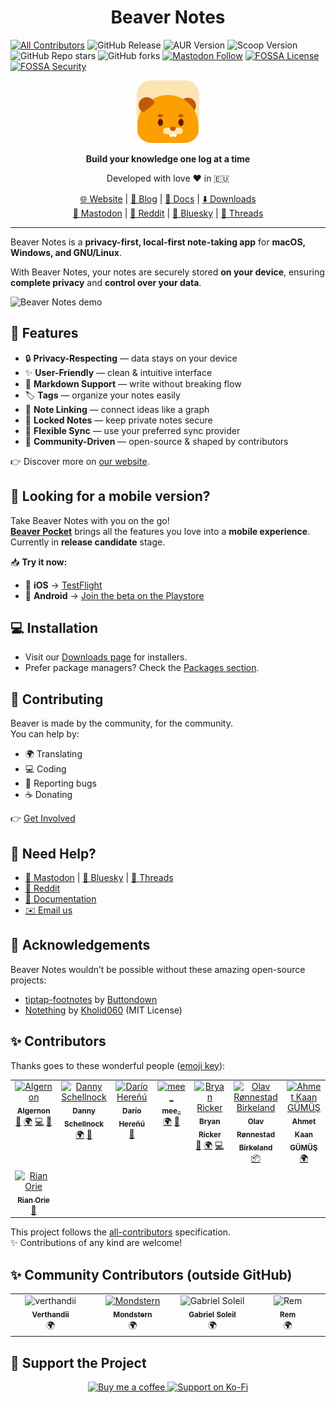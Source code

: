 <h1 align="center">Beaver Notes</h1>

<!-- Core badges -->

<!-- Contributors badge -->

[![All Contributors](https://img.shields.io/badge/all_contributors-8-orange.svg?style=flat)](#contributors-)
![GitHub Release](https://img.shields.io/github/v/release/daniele-rolli/beaver-notes?style=flat&color=orange)
![AUR Version](https://img.shields.io/aur/version/beaver-notes?style=flat&logo=archlinux&color=blue)
![Scoop Version](https://img.shields.io/scoop/v/beaver-notes?bucket=extras&style=flat&color=orange)
![GitHub Repo stars](https://img.shields.io/github/stars/daniele-rolli/beaver-notes?style=flat)
![GitHub forks](https://img.shields.io/github/forks/daniele-rolli/beaver-notes?style=flat)
[![Mastodon Follow](https://img.shields.io/mastodon/follow/110691710015859509?style=flat&color=6364FF)](https://mastodon.social/@Beavernotes)
[![FOSSA License](https://app.fossa.com/api/projects/git%2Bgithub.com%2FDaniele-rolli%2FBeaver-Notes.svg?type=shield&issueType=license)](https://app.fossa.com/projects/git%2Bgithub.com%2FDaniele-rolli%2FBeaver-Notes?ref=badge_shield&issueType=license)
[![FOSSA Security](https://app.fossa.com/api/projects/git%2Bgithub.com%2FDaniele-rolli%2FBeaver-Notes.svg?type=shield&issueType=security)](https://app.fossa.com/projects/git%2Bgithub.com%2FDaniele-rolli%2FBeaver-Notes?ref=badge_shield&issueType=security)

<div align="center">
  <img src="https://raw.githubusercontent.com/Beaver-Notes/beaver-website/main/src/assets/logo.png" alt="Beaver Logo" width="100">

  <p><b>Build your knowledge one log at a time</b></p>
  <p>Developed with love ❤️ in 🇪🇺</p>

[🌐 Website](https://beavernotes.com) | [📝 Blog](https://blog.beavernotes.com) | [📖 Docs](https://docs.beavernotes.com) | [⬇️ Downloads](https://beavernotes.com/#/Download)  
 [🐘 Mastodon](https://mastodon.social/@Beavernotes) | [💬 Reddit](https://www.reddit.com/r/BeaverNotes/) | [🦋 Bluesky](https://bsky.app/profile/beavernotes.com) | [🧶 Threads](https://www.threads.com/@beavernotes)

</div>

---

Beaver Notes is a **privacy-first, local-first note-taking app** for **macOS, Windows, and GNU/Linux**. 

With Beaver Notes, your notes are securely stored **on your device**, ensuring **complete privacy** and **control over your data**.

![Beaver Notes demo](https://github.com/Beaver-Notes/Beaver-Notes/assets/67503004/a7b38689-0363-49f0-8ed8-60e7358b1df6)

## 🎯 Features

- 🔒 **Privacy-Respecting** — data stays on your device
- ✨ **User-Friendly** — clean & intuitive interface
- 📝 **Markdown Support** — write without breaking flow
- 🏷️ **Tags** — organize your notes easily
- 🔗 **Note Linking** — connect ideas like a graph
- 🔐 **Locked Notes** — keep private notes secure
- 🔄 **Flexible Sync** — use your preferred sync provider
- 🤝 **Community-Driven** — open-source & shaped by contributors

👉 Discover more on [our website](https://beavernotes.com).

## 📱 Looking for a mobile version?

Take Beaver Notes with you on the go!  
[**Beaver Pocket**](https://beavernotes.com/#/Pocket) brings all the features you love into a **mobile experience**.  
Currently in **release candidate** stage.

📥 **Try it now:**

- 📱 **iOS** → [TestFlight](https://testflight.apple.com/join/dSsmsGLY)
- 🤖 **Android** → [Join the beta on the Playstore](https://beavernotes.com/#/pocket)

## 💻 Installation

- Visit our [Downloads page](https://beavernotes.com/#/Download) for installers.
- Prefer package managers? Check the [Packages section](https://beavernotes.com/#/Packages).

## 💖 Contributing

Beaver is made by the community, for the community.  
You can help by:

- 🌍 Translating
- 💻 Coding
- 🐛 Reporting bugs
- ☕ Donating

👉 [Get Involved](<https://docs.beavernotes.com/beaver%20notes%20(dev)/2025/01/03/How-to-contribute.html>)

## 🔎 Need Help?

- [🐘 Mastodon](https://mastodon.social/@Beavernotes) | [🦋 Bluesky](https://bsky.app/profile/beavernotes.com) | [🧶 Threads](https://www.threads.com/@beaver_notes)
- [💬 Reddit](https://www.reddit.com/r/BeaverNotes/)
- [📖 Documentation](https://docs.beavernotes.com)
- [✉️ Email us](mailto:danielerolli@proton.me)


## 📜 Acknowledgements

Beaver Notes wouldn’t be possible without these amazing open-source projects:

- [tiptap-footnotes](https://github.com/buttondown/tiptap-footnotes) by [Buttondown](https://github.com/buttondown)
- [Notething](https://github.com/Kholid060/notething) by [Kholid060](https://github.com/Kholid060) (MIT License)

## ✨ Contributors

Thanks goes to these wonderful people ([emoji key](https://allcontributors.org/docs/en/emoji-key)):

<!-- ALL-CONTRIBUTORS-LIST:START - Do not remove or modify this section -->
<!-- prettier-ignore-start -->
<!-- markdownlint-disable -->
<table>
  <tbody>
    <tr>
      <td align="center" valign="top" width="14.28%"><a href="http://bigshans.github.io"><img src="https://avatars.githubusercontent.com/u/26884666?v=4?s=100" width="100px;" alt="Algernon"/><br /><sub><b>Algernon</b></sub></a><br /><a href="https://github.com/Beaver-Notes/Beaver-Notes/issues?q=author%3Abigshans" title="Bug reports">🐛</a> <a href="#translation-bigshans" title="Translation">🌍</a> <a href="https://github.com/Beaver-Notes/Beaver-Notes/commits?author=bigshans" title="Code">💻</a> <a href="#maintenance-bigshans" title="Maintenance">🚧</a></td>
      <td align="center" valign="top" width="14.28%"><a href="https://github.com/eag75"><img src="https://avatars.githubusercontent.com/u/155111097?v=4?s=100" width="100px;" alt="Danny Schellnock"/><br /><sub><b>Danny Schellnock</b></sub></a><br /><a href="#translation-eag75" title="Translation">🌍</a> <a href="#maintenance-eag75" title="Maintenance">🚧</a></td>
      <td align="center" valign="top" width="14.28%"><a href="https://github.com/kant"><img src="https://avatars.githubusercontent.com/u/32717?v=4?s=100" width="100px;" alt="Darío Hereñú"/><br /><sub><b>Darío Hereñú</b></sub></a><br /><a href="https://github.com/Beaver-Notes/Beaver-Notes/commits?author=kant" title="Documentation">📖</a></td>
      <td align="center" valign="top" width="14.28%"><a href="https://github.com/mee141"><img src="https://avatars.githubusercontent.com/u/93583530?v=4?s=100" width="100px;" alt="mee_"/><br /><sub><b>mee_</b></sub></a><br /><a href="#translation-mee141" title="Translation">🌍</a> <a href="#maintenance-mee141" title="Maintenance">🚧</a></td>
      <td align="center" valign="top" width="14.28%"><a href="https://www.eave.fyi"><img src="https://avatars.githubusercontent.com/u/978899?v=4?s=100" width="100px;" alt="Bryan Ricker"/><br /><sub><b>Bryan Ricker</b></sub></a><br /><a href="https://github.com/Beaver-Notes/Beaver-Notes/commits?author=bricker" title="Documentation">📖</a> <a href="#translation-bricker" title="Translation">🌍</a> <a href="https://github.com/Beaver-Notes/Beaver-Notes/commits?author=bricker" title="Code">💻</a></td>
      <td align="center" valign="top" width="14.28%"><a href="https://olavrb.no"><img src="https://avatars.githubusercontent.com/u/6450056?v=4?s=100" width="100px;" alt="Olav Rønnestad Birkeland"/><br /><sub><b>Olav Rønnestad Birkeland</b></sub></a><br /><a href="#platform-o-l-a-v" title="Packaging/porting to new platform">📦</a></td>
      <td align="center" valign="top" width="14.28%"><a href="http://tahinli.com"><img src="https://avatars.githubusercontent.com/u/96421894?v=4?s=100" width="100px;" alt="Ahmet Kaan GÜMÜŞ"/><br /><sub><b>Ahmet Kaan GÜMÜŞ</b></sub></a><br /><a href="#translation-Tahinli" title="Translation">🌍</a></td>
    </tr>
    <tr>
      <td align="center" valign="top" width="14.28%"><a href="http://rianorie.com"><img src="https://avatars.githubusercontent.com/u/2292861?v=4?s=100" width="100px;" alt="Rian Orie"/><br /><sub><b>Rian Orie</b></sub></a><br /><a href="#design-rianorie" title="Design">🎨</a></td>
    </tr>
  </tbody>
</table>

<!-- markdownlint-restore -->
<!-- prettier-ignore-end -->

<!-- ALL-CONTRIBUTORS-LIST:END -->

This project follows the [all-contributors](https://github.com/all-contributors/all-contributors) specification.  
✨ Contributions of any kind are welcome!


## ✨ Community Contributors (outside GitHub)

<table>
  <tbody>
    <tr>
      <td align="center" valign="top" width="14.28%">
        <img src="https://avatars.githubusercontent.com/u/424443?v=4" width="100px;" alt="verthandii"/>
        <br /><sub><b>Verthandii</b></sub><br />🌍
      </td>
      <td align="center" valign="top" width="14.28%">
        <a href="https://moooon.dresden.network">
          <img src="https://files.mastodon.social/cache/accounts/avatars/109/133/358/983/739/539/original/581ad9fb29a9a04d.png" width="100px;" alt="Mondstern"/>
          <br /><sub><b>Mondstern</b></sub>
        </a><br />🌍
      </td>
      <td align="center" valign="top" width="14.28%">
        <img src="https://avatars.githubusercontent.com/u/424443?v=4" width="100px;" alt="Gabriel Soleil"/>
        <br /><sub><b>Gabriel Soleil</b></sub><br />🌍
      </td>
      <td align="center" valign="top" width="14.28%">
        <img src="https://avatars.githubusercontent.com/u/424443?v=4" width="100px;" alt="Rem"/>
        <br /><sub><b>Rem</b></sub><br />🌍
      </td>
    </tr>
  </tbody>
</table>

## 💖 Support the Project

<div align="center">
  <a href="https://www.buymeacoffee.com/beavernotes">
    <img src="https://cdn.buymeacoffee.com/buttons/v2/default-yellow.png" height="50" width="210" alt="Buy me a coffee" />
  </a>
  <a href="https://ko-fi.com/danielerollibeavernotes">
    <img src="https://cdn.ko-fi.com/cdn/kofi3.png?v=3" height="50" width="210" alt="Support on Ko-Fi" />
  </a>
</div>
